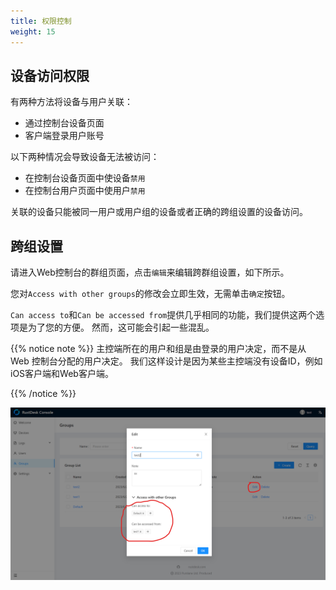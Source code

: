 ```yaml
---
title: 权限控制
weight: 15
---
```


## 设备访问权限

有两种方法将设备与用户关联：
- 通过控制台设备页面
- 客户端登录用户账号

以下两种情况会导致设备无法被访问：
- 在控制台设备页面中使设备`禁用`
- 在控制台用户页面中使用户`禁用`

关联的设备只能被同一用户或用户组的设备或者正确的跨组设置的设备访问。

## 跨组设置

请进入Web控制台的群组页面，点击`编辑`来编辑跨群组设置，如下所示。

您对`Access with other groups`的修改会立即生效，无需单击`确定`按钮。

`Can access to`和`Can be accessed from`提供几乎相同的功能，我们提供这两个选项是为了您的方便。 然而，这可能会引起一些混乱。

{{% notice note %}}
主控端所在的用户和组是由登录的用户决定，而不是从 Web 控制台分配的用户决定。 我们这样设计是因为某些主控端没有设备ID，例如iOS客户端和Web客户端。

{{% /notice %}}

![](images/crossgrp.png)

